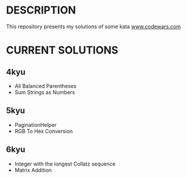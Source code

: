 # DESCRIPTION

This repository presents my solutions of some kata www.codewars.com


# CURRENT SOLUTIONS

## 4kyu
* All Balanced Parentheses
* Sum Strings as Numbers

## 5kyu
* PaginationHelper
* RGB To Hex Conversion

## 6kyu
* Integer with the longest Collatz sequence
* Matrix Addition

